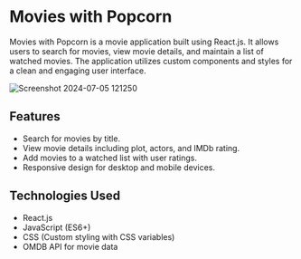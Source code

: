 # Movies with Popcorn

Movies with Popcorn is a movie application built using React.js. It allows users to search for movies, view movie details, and maintain a list of watched movies. The application utilizes custom components and styles for a clean and engaging user interface.

![Screenshot 2024-07-05 121250](https://github.com/Bharath90909/movies-with-popcorn/assets/142521273/856195a8-8ced-4fbd-b8c8-a649be0e7c7c)


## Features

- Search for movies by title.
- View movie details including plot, actors, and IMDb rating.
- Add movies to a watched list with user ratings.
- Responsive design for desktop and mobile devices.

## Technologies Used

- React.js
- JavaScript (ES6+)
- CSS (Custom styling with CSS variables)
- OMDB API for movie data
